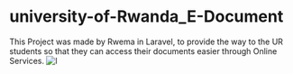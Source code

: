 # university-of-Rwanda_E-Document
This Project was made by Rwema in Laravel, to provide the way to the UR students so that they can access their documents easier through Online Services.
![l](https://user-images.githubusercontent.com/52289151/151163580-fa53588f-8c2d-4aac-80eb-1cee188dfbfd.JPG)
